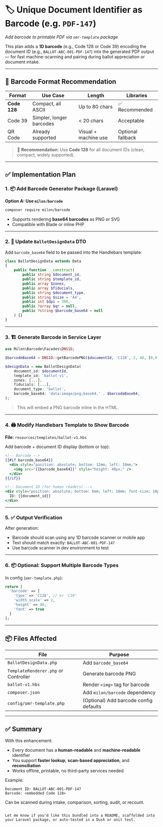 # 🏷️ Unique Document Identifier as Barcode (e.g. `PDF-147`)
*Add barcode to printable PDF via `omr-template` package*

This plan adds a **1D barcode** (e.g., Code 128 or Code 39) encoding the document ID (e.g., `BALLOT-ABC-001-PDF-147`) into the generated PDF output — for fast machine-scanning and pairing during ballot appreciation or document intake.

---

## 🧩 Barcode Format Recommendation

| Format | Use Case | Length | Libraries |
|--------|----------|--------|-----------|
| **Code 128** | Compact, all ASCII | Up to 80 chars | ✅ Recommended |
| Code 39 | Simpler, longer barcodes | < 20 chars | Acceptable |
| QR Code | Already supported | Visual + machine use | Optional fallback |

> 📌 **Recommendation**: Use **Code 128** for all document IDs (clean, compact, widely supported).

---

## ✅ Implementation Plan

### 1. 📦 Add Barcode Generator Package (Laravel)

**Option A: Use `milon/barcode`**

```bash
composer require milon/barcode
```

- Supports rendering **base64 barcodes** as PNG or SVG
- Compatible with Blade or inline PHP

---

### 2. 🔧 Update `BallotDesignData` DTO

Add `barcode_base64` field to be passed into the Handlebars template:

```php
class BallotDesignData extends Data
{
    public function __construct(
        public string $document_id,
        public string $template_id,
        public array $zones,
        public array $fiducials,
        public string $document_type,
        public string $size = 'A4',
        public int $dpi = 300,
        public ?array $qr = null,
        public ?string $barcode_base64 = null
    ) {}
}
```

---

### 3. 🏗️ Generate Barcode in Service Layer

```php
use Milon\Barcode\Facades\DNS1D;

$barcodeBase64 = DNS1D::getBarcodePNG($documentId, 'C128', 2, 40, [0,0,0], true);

$designData = new BallotDesignData(
    document_id: $documentId,
    template_id: 'ballot-v1',
    zones: [...],
    fiducials: [...],
    document_type: 'ballot',
    barcode_base64: 'data:image/png;base64,' . $barcodeBase64,
);
```

> This will embed a PNG barcode inline in the HTML.

---

### 4. 🖨️ Modify Handlebars Template to Show Barcode

**File:** `resources/templates/ballot-v1.hbs`

Add barcode + document ID display (bottom or top):

```handlebars
<!-- Barcode -->
{{#if barcode_base64}}
  <div style="position: absolute; bottom: 12mm; left: 10mm;">
    <img src="{{barcode_base64}}" style="height: 40px;" />
  </div>
{{/if}}

<!-- Document ID (for human readers) -->
<div style="position: absolute; bottom: 6mm; left: 10mm; font-size: 10pt;">
  ID: {{document_id}}
</div>
```

---

### 5. ✅ Output Verification

After generation:
- Barcode should scan using any 1D barcode scanner or mobile app
- Text should match exactly: `BALLOT-ABC-001-PDF-147`
- Use barcode scanner in dev environment to test

---

### 6. 📦 Optional: Support Multiple Barcode Types

In config (`omr-template.php`):

```php
return [
  'barcode' => [
    'type' => 'C128', // or 'C39'
    'width_scale' => 2,
    'height' => 40,
    'font' => true
  ]
];
```

---

## 📦 Files Affected

| File | Purpose |
|------|---------|
| `BallotDesignData.php` | Add `barcode_base64` |
| `TemplateRenderer.php` or Controller | Generate barcode PNG |
| `ballot-v1.hbs` | Render `<img>` tag for barcode |
| `composer.json` | Add `milon/barcode` dependency |
| `config/omr-template.php` | (Optional) Add barcode config defaults |

---

## ✅ Summary

With this enhancement:

- Every document has a **human-readable** and **machine-readable** identifier
- You support **faster lookup**, **scan-based appreciation**, and **reconciliation**
- Works offline, printable, no third-party services needed

Example:
```
Document ID: BALLOT-ABC-001-PDF-147
Barcode: <embedded Code 128>
```

Can be scanned during intake, comparison, sorting, audit, or recount.

```

Let me know if you'd like this bundled into a README, scaffolded into your Laravel package, or auto-tested in a Dusk or unit test.
